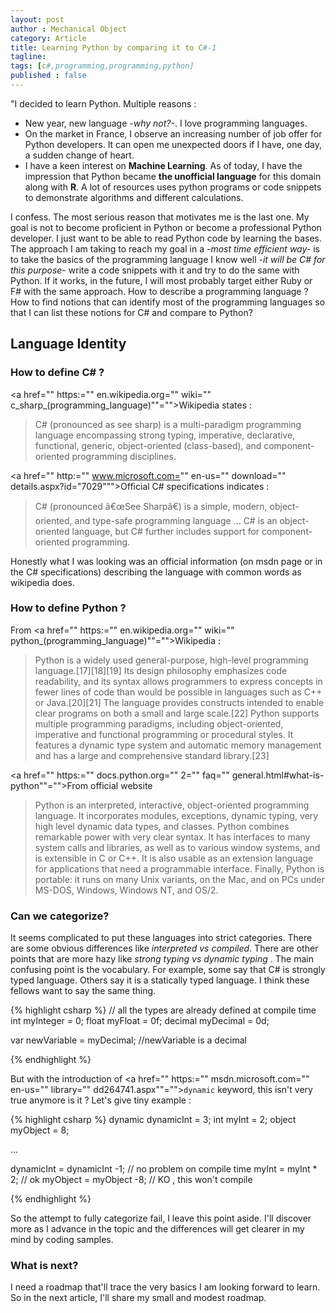```yaml
---
layout: post
author : Mechanical Object
category: Article
title: Learning Python by comparing it to C#-1
tagline: 
tags: [c#,programming,programming,python]
published : false
--- 
```

"I decided to learn Python. Multiple reasons :

*   New year, new language _-why not?-_. I love programming languages.
*   On the market in France, I observe an increasing number of job offer for Python developers. It can open me unexpected doors if I have, one day, a sudden change of heart.
*   I have a keen interest on **Machine Learning**. As of today, I have the impression that Python became **the unofficial language** for this domain along with **R**. A lot of resources uses python programs or code snippets to demonstrate algorithms and different calculations.

<!--more-->

I confess. The most serious reason that motivates me is the last one. My goal is not to become proficient in Python or become a professional Python developer. I just want to be able to read Python code by learning the bases. The approach I am taking to reach my goal in a _-most time efficient way-_ is to take the basics of the programming language I know well _-it will be C# for this purpose-_ write a code snippets with it and try to do the same with Python. If it works, in the future, I will most probably target either Ruby or F# with the same approach. How to describe a programming language ? How to find notions that can identify most of the programming languages so that I can list these notions for C# and compare to Python?

## Language Identity

### How to define C# ?

<a href="" https:="" en.wikipedia.org="" wiki="" c_sharp_(programming_language)""="">Wikipedia</a> states :

> C# (pronounced as see sharp) is a multi-paradigm programming language encompassing strong typing, imperative, declarative, functional, generic, object-oriented (class-based), and component-oriented programming disciplines.

<a href="" http:="" www.microsoft.com="" en-us="" download="" details.aspx?id="7029&quot;&quot;">Official C# specifications</a> indicates :

> C# (pronounced â€œSee Sharpâ€) is a simple, modern, object-oriented, and type-safe programming language ... C# is an object-oriented language, but C# further includes support for component-oriented programming.

Honestly what I was looking was an official information (on msdn page or in the C# specifications) describing the language with common words as wikipedia does.

### How to define Python ?

From <a href="" https:="" en.wikipedia.org="" wiki="" python_(programming_language)""="">Wikipedia</a> :

> Python is a widely used general-purpose, high-level programming language.[17][18][19] Its design philosophy emphasizes code readability, and its syntax allows programmers to express concepts in fewer lines of code than would be possible in languages such as C++ or Java.[20][21] The language provides constructs intended to enable clear programs on both a small and large scale.[22] Python supports multiple programming paradigms, including object-oriented, imperative and functional programming or procedural styles. It features a dynamic type system and automatic memory management and has a large and comprehensive standard library.[23]

<a href="" https:="" docs.python.org="" 2="" faq="" general.html#what-is-python""="">From official website</a>

> Python is an interpreted, interactive, object-oriented programming language. It incorporates modules, exceptions, dynamic typing, very high level dynamic data types, and classes. Python combines remarkable power with very clear syntax. It has interfaces to many system calls and libraries, as well as to various window systems, and is extensible in C or C++. It is also usable as an extension language for applications that need a programmable interface. Finally, Python is portable: it runs on many Unix variants, on the Mac, and on PCs under MS-DOS, Windows, Windows NT, and OS/2.

### Can we categorize?

It seems complicated to put these languages into strict categories. There are some obvious differences like _interpreted vs compiled_. There are other points that are more hazy like _strong typing vs dynamic typing_ . The main confusing point is the vocabulary. For example, some say that C# is strongly typed language. Others say it is a statically typed language. I think these fellows want to say the same thing.

{% highlight csharp %}
// all the types are already defined at compile time 
int myInteger = 0;
float myFloat = 0f;
decimal myDecimal = 0d;

var newVariable = myDecimal; //newVariable is a decimal

{% endhighlight %}

But with the introduction of <a href="" https:="" msdn.microsoft.com="" en-us="" library="" dd264741.aspx""="">`dynamic` keyword</a>, this isn't very true anymore is it ? Let's give tiny example :

{% highlight csharp %}
dynamic dynamicInt = 3;
int myInt = 2; 
object myObject = 8;

...

dynamicInt = dynamicInt -1; // no problem on compile time
myInt = myInt * 2; // ok
myObject = myObject -8; // KO , this won't compile

{% endhighlight %}

So the attempt to fully categorize fail, I leave this point aside. I'll discover more as I advance in the topic and the differences will get clearer in my mind by coding samples.

### What is next?

I need a roadmap that'll trace the very basics I am looking forward to learn. So in the next article, I'll share my small and modest roadmap.